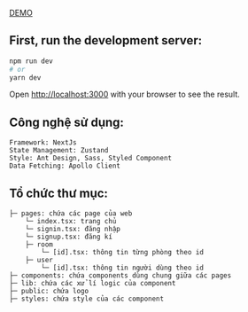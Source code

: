 <a href="https://timphongtro.vercel.app/">DEMO</a>

## First, run the development server:
```bash
npm run dev
# or
yarn dev
```

Open [http://localhost:3000](http://localhost:3000) with your browser to see the result.

## Công nghệ sử dụng: 
    Framework: NextJs
    State Management: Zustand
    Style: Ant Design, Sass, Styled Component
    Data Fetching: Apollo Client

## Tổ chức thư mục:
    ├─ pages: chứa các page của web
        └─ index.tsx: trang chủ
        └─ signin.tsx: đăng nhập
        └─ signup.tsx: đăng kí
        ├─ room
            └─ [id].tsx: thông tin từng phòng theo id
        ├─ user
            └─ [id].tsx: thông tin người dùng theo id
    ├─ components: chứa components dùng chung giữa các pages
    ├─ lib: chứa các xử lí logic của component
    ├─ public: chứa logo
    ├─ styles: chứa style của các component
